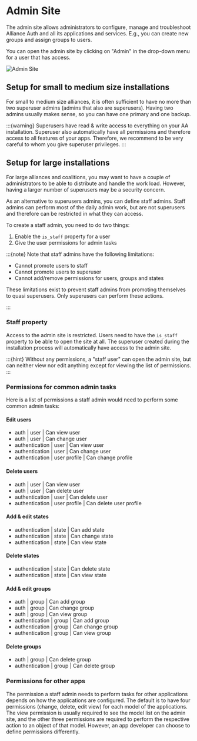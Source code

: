 # Admin Site

The admin site allows administrators to configure, manage and troubleshoot Alliance Auth and all its applications and services. E.g., you can create new groups and assign groups to users.

You can open the admin site by clicking on "Admin" in the drop-down menu for a user that has access.

![Admin Site](/_static/images/features/core/admin_site.png)

## Setup for small to medium size installations

For small to medium size alliances, it is often sufficient to have no more than two superuser admins (admins that also are superusers). Having two admins usually makes sense, so you can have one primary and one backup.

:::{warning}
Superusers have read & write access to everything on your AA installation. Superuser also automatically have all permissions and therefore access to all features of your apps. Therefore, we recommend to be very careful to whom you give superuser privileges.
:::

## Setup for large installations

For large alliances and coalitions, you may want to have a couple of administrators to be able to distribute and handle the work load. However, having a larger number of superusers may be a security concern.

As an alternative to superusers admins, you can define staff admins. Staff admins can perform most of the daily admin work, but are not superusers and therefore can be restricted in what they can access.

To create a staff admin, you need to do two things:

1. Enable the `is_staff` property for a user
1. Give the user permissions for admin tasks

:::{note}
Note that staff admins have the following limitations:

- Cannot promote users to staff
- Cannot promote users to superuser
- Cannot add/remove permissions for users, groups and states

These limitations exist to prevent staff admins from promoting themselves to quasi superusers. Only superusers can perform these actions.

:::

### Staff property

Access to the admin site is restricted. Users need to have the `is_staff` property to be able to open the site at all. The superuser created during the installation
process will automatically have access to the admin site.

:::{hint}
Without any permissions, a "staff user" can open the admin site, but can neither view nor edit anything except for viewing the list of permissions.
:::

### Permissions for common admin tasks

Here is a list of permissions a staff admin would need to perform some common admin tasks:

#### Edit users

- auth | user | Can view user
- auth | user | Can change user
- authentication | user | Can view user
- authentication | user | Can change user
- authentication | user profile | Can change profile

#### Delete users

- auth | user | Can view user
- auth | user | Can delete user
- authentication | user | Can delete user
- authentication | user profile | Can delete user profile

#### Add & edit states

- authentication | state | Can add state
- authentication | state | Can change state
- authentication | state | Can view state

#### Delete states

- authentication | state | Can delete state
- authentication | state | Can view state

#### Add & edit groups

- auth | group | Can add group
- auth | group | Can change group
- auth | group | Can view group
- authentication | group | Can add group
- authentication | group | Can change group
- authentication | group | Can view group

#### Delete groups

- auth | group | Can delete group
- authentication | group | Can delete group

### Permissions for other apps

The permission a staff admin needs to perform tasks for other applications depends on how the applications are configured. The default is to have four permissions (change, delete, edit view) for each model of the applications. The view permission is usually required to see the model list on the admin site, and the other three permissions are required to perform the respective action to an object of that model. However, an app developer can choose to define permissions differently.
